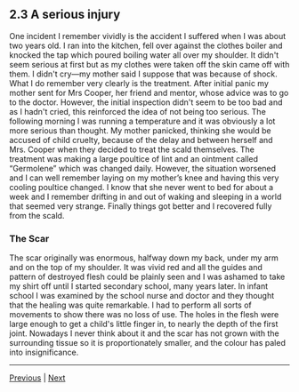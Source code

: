 ## 2.3 A serious injury

One incident I remember vividly is the accident I suffered when I was about two years old. I ran into the kitchen, fell over against the clothes boiler and knocked the tap which poured boiling water all over my shoulder. It didn't seem serious at first but as my clothes were taken off the skin came off with them. I didn't cry—my mother said I suppose that was because of shock. What I do remember very clearly is the treatment. After initial panic my mother sent for Mrs Cooper, her friend and mentor, whose advice was to go to the doctor. However, the initial inspection didn't seem to be too bad and as I hadn't cried, this reinforced the idea of not being too serious. The following morning I was running a temperature and it was obviously a lot more serious than thought. My mother panicked, thinking she would be accused of child cruelty, because of the delay and between herself and Mrs. Cooper when they decided to treat the scald themselves. The treatment was making a large poultice of lint and an ointment called “Germolene” which was changed daily. However, the situation worsened and I can well remember laying on my mother’s knee and having this very cooling poultice changed. I know that she never went to bed for about a week and I remember drifting in and out of waking and sleeping in a world that seemed very strange. Finally things got better and I recovered fully from the scald.

### The Scar

The scar originally was enormous, halfway down my back, under my arm and on the top of my shoulder. It was vivid red and all the guides and pattern of destroyed flesh could be plainly seen and I was ashamed to take my shirt off until I started secondary school, many years later. In infant school I was examined by the school nurse and doctor and they thought that the healing was quite remarkable. I had to perform all sorts of movements to show there was no loss of use. The holes in the flesh were large enough to get a child's little finger in, to nearly the depth of the first joint. Nowadays I never think about it and the scar has not grown with the surrounding tissue so it is proportionately smaller, and the colour has paled into insignificance.

---

<a href="./2.2-inside-the-house.html">Previous</a> | <a href="./2.4-parents-life.html">Next</a>
